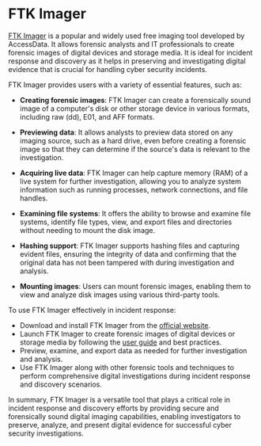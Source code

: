# FTK Imager

[FTK Imager](https://accessdata.com/product-download/digital-forensics/ftk-imager-version-3.1.1) is a popular and widely used free imaging tool developed by AccessData. It allows forensic analysts and IT professionals to create forensic images of digital devices and storage media. It is ideal for incident response and discovery as it helps in preserving and investigating digital evidence that is crucial for handling cyber security incidents.

FTK Imager provides users with a variety of essential features, such as:

- **Creating forensic images**: FTK Imager can create a forensically sound image of a computer's disk or other storage device in various formats, including raw (dd), E01, and AFF formats.

- **Previewing data**: It allows analysts to preview data stored on any imaging source, such as a hard drive, even before creating a forensic image so that they can determine if the source's data is relevant to the investigation.

- **Acquiring live data**: FTK Imager can help capture memory (RAM) of a live system for further investigation, allowing you to analyze system information such as running processes, network connections, and file handles.

- **Examining file systems**: It offers the ability to browse and examine file systems, identify file types, view, and export files and directories without needing to mount the disk image.

- **Hashing support**: FTK Imager supports hashing files and capturing evident files, ensuring the integrity of data and confirming that the original data has not been tampered with during investigation and analysis.

- **Mounting images**: Users can mount forensic images, enabling them to view and analyze disk images using various third-party tools.

To use FTK Imager effectively in incident response:

- Download and install FTK Imager from the [official website](https://accessdata.com/product-download/digital-forensics/ftk-imager-version-3.1.1).
- Launch FTK Imager to create forensic images of digital devices or storage media by following the [user guide](https://ad-pdf.s3.amazonaws.com/Imager%20Lite%204_2%20Users%20Guide.pdf) and best practices.
- Preview, examine, and export data as needed for further investigation and analysis.
- Use FTK Imager along with other forensic tools and techniques to perform comprehensive digital investigations during incident response and discovery scenarios.

In summary, FTK Imager is a versatile tool that plays a critical role in incident response and discovery efforts by providing secure and forensically sound digital imaging capabilities, enabling investigators to preserve, analyze, and present digital evidence for successful cyber security investigations.